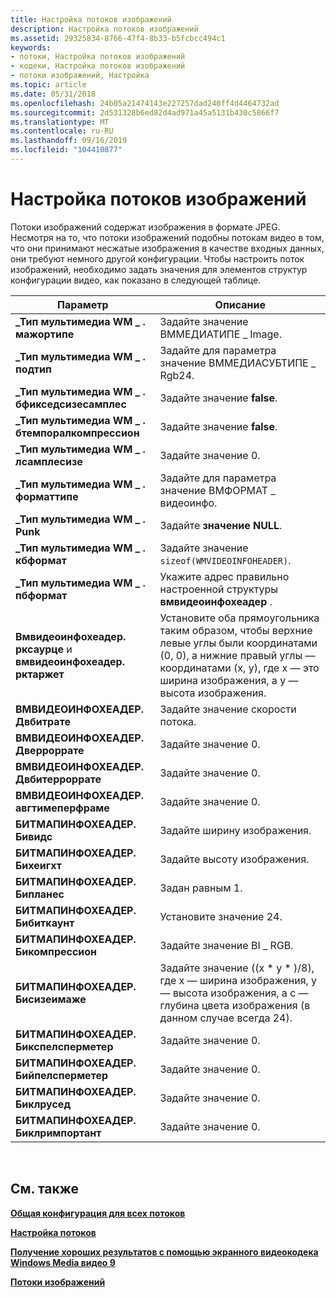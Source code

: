 ```yaml
---
title: Настройка потоков изображений
description: Настройка потоков изображений
ms.assetid: 29325834-8766-47f4-8b33-b5fcbcc494c1
keywords:
- потоки, Настройка потоков изображений
- кодеки, Настройка потоков изображений
- потоки изображений, Настройка
ms.topic: article
ms.date: 05/31/2018
ms.openlocfilehash: 24b05a21474143e227257dad240ff4d4464732ad
ms.sourcegitcommit: 2d531328b6ed82d4ad971a45a5131b430c5866f7
ms.translationtype: MT
ms.contentlocale: ru-RU
ms.lasthandoff: 09/16/2019
ms.locfileid: "104410877"
---
```

# <a name="configuring-image-streams"></a>Настройка потоков изображений

Потоки изображений содержат изображения в формате JPEG. Несмотря на то, что потоки изображений подобны потокам видео в том, что они принимают несжатые изображения в качестве входных данных, они требуют немного другой конфигурации. Чтобы настроить поток изображений, необходимо задать значения для элементов структур конфигурации видео, как показано в следующей таблице.



| Параметр                                                           | Описание                                                                                                                                                                      |
|-------------------------------------------------------------------|----------------------------------------------------------------------------------------------------------------------------------------------------------------------------------|
| **\_Тип мультимедиа WM \_ . мажортипе**                                     | Задайте значение ВММЕДИАТИПЕ \_ Image.                                                                                                                                                       |
| **\_Тип мультимедиа WM \_ . подтип**                                       | Задайте для параметра значение ВММЕДИАСУБТИПЕ \_ Rgb24.                                                                                                                                                    |
| **\_Тип мультимедиа WM \_ . бфикседсизесамплес**                             | Задайте значение **false**.                                                                                                                                                                |
| **\_Тип мультимедиа WM \_ . бтемпоралкомпрессион**                          | Задайте значение **false**.                                                                                                                                                                |
| **\_Тип мультимедиа WM \_ . лсамплесизе**                                   | Задайте значение 0.                                                                                                                                                                        |
| **\_Тип мультимедиа WM \_ . форматтипе**                                    | Задайте для параметра значение ВМФОРМАТ \_ видеоинфо.                                                                                                                                                      |
| **\_Тип мультимедиа WM \_ . Punk**                                          | Задайте **значение NULL**.                                                                                                                                                                 |
| **\_Тип мультимедиа WM \_ . кбформат**                                      | Задайте значение `sizeof(WMVIDEOINFOHEADER)`.                                                                                                                                              |
| **\_Тип мультимедиа WM \_ . пбформат**                                      | Укажите адрес правильно настроенной структуры **вмвидеоинфохеадер** .                                                                                                     |
| **Вмвидеоинфохеадер. рксаурце** и **вмвидеоинфохеадер. рктаржет** | Установите оба прямоугольника таким образом, чтобы верхние левые углы были координатами (0, 0), а нижние правый углы — координатами (x, y), где x — это ширина изображения, а y — высота изображения. |
| **ВМВИДЕОИНФОХЕАДЕР. Двбитрате**                                   | Задайте значение скорости потока.                                                                                                                                               |
| **ВМВИДЕОИНФОХЕАДЕР. Дверроррате**                                 | Задайте значение 0.                                                                                                                                                                        |
| **ВМВИДЕОИНФОХЕАДЕР. Двбитерроррате**                              | Задайте значение 0.                                                                                                                                                                        |
| **ВМВИДЕОИНФОХЕАДЕР. авгтимеперфраме**                             | Задайте значение 0.                                                                                                                                                                        |
| **БИТМАПИНФОХЕАДЕР. Бивидс**                                      | Задайте ширину изображения.                                                                                                                                                   |
| **БИТМАПИНФОХЕАДЕР. Бихеигхт**                                     | Задайте высоту изображения.                                                                                                                                                  |
| **БИТМАПИНФОХЕАДЕР. Бипланес**                                     | Задан равным 1.                                                                                                                                                                        |
| **БИТМАПИНФОХЕАДЕР. Бибиткаунт**                                   | Установите значение 24.                                                                                                                                                                       |
| **БИТМАПИНФОХЕАДЕР. Бикомпрессион**                                | Задайте значение BI \_ RGB.                                                                                                                                                                  |
| **БИТМАПИНФОХЕАДЕР. Бисизеимаже**                                  | Задайте значение ((x \* y \* )/8), где x — ширина изображения, y — высота изображения, а c — глубина цвета изображения (в данном случае всегда 24).                     |
| **БИТМАПИНФОХЕАДЕР. Бикспелсперметер**                              | Задайте значение 0.                                                                                                                                                                        |
| **БИТМАПИНФОХЕАДЕР. Бийпелсперметер**                              | Задайте значение 0.                                                                                                                                                                        |
| **БИТМАПИНФОХЕАДЕР. Биклрусед**                                    | Задайте значение 0.                                                                                                                                                                        |
| **БИТМАПИНФОХЕАДЕР. Биклримпортант**                               | Задайте значение 0.                                                                                                                                                                        |



 

## <a name="related-topics"></a>См. также

<dl> <dt>

[**Общая конфигурация для всех потоков**](configuration-common-to-all-streams.md)
</dt> <dt>

[**Настройка потоков**](configuring-streams.md)
</dt> <dt>

[**Получение хороших результатов с помощью экранного видеокодека Windows Media видео 9**](getting-good-results-with-the-windows-media-video-9-screen-codec.md)
</dt> <dt>

[**Потоки изображений**](image-streams.md)
</dt> </dl>

 

 




